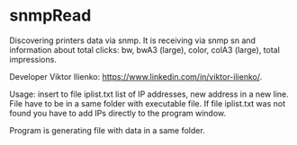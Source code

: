 # snmpRead
Discovering printers data via snmp. 
It is receiving via snmp sn and information about total clicks: bw, bwA3 (large), color, colA3 (large), total impressions.


Developer Viktor Ilienko: https://www.linkedin.com/in/viktor-ilienko/.

Usage: insert to file iplist.txt list of IP addresses, new  address in a new line. File have to be in a same folder with executable file.
If file iplist.txt was not found you have to add IPs directly to the program window. 

Program is generating file with data in a same folder. 
